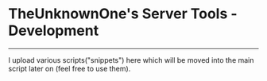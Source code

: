 # TheUnknownOne's Server Tools - Development***I upload various scripts("snippets") here which will be moved into the main script later on (feel free to use them).